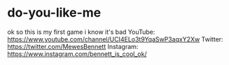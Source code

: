 # do-you-like-me
ok so this is my first game i know it's bad
YouTube: https://www.youtube.com/channel/UCI4ELo3t9YqaSwP3aqxY2Xw
Twitter: https://twitter.com/MewesBennett
Instagram: https://www.instagram.com/bennett_is_cool_ok/
